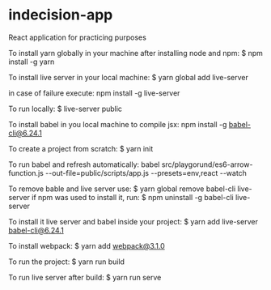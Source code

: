 # indecision-app
React application for practicing purposes

To install yarn globally in your machine after installing node and npm: $ npm install -g yarn

To install live server in your local machine: $ yarn global add live-server

in case of failure execute: npm install -g live-server 

To run locally: $ live-server public

To install babel in you local machine to compile jsx: npm install -g babel-cli@6.24.1 

To create a project from scratch: $ yarn init

To run babel and refresh automatically:
babel src/playgorund/es6-arrow-function.js --out-file=public/scripts/app.js --presets=env,react --watch

To remove bable and live server use: $ yarn global remove babel-cli live-server
if npm was used to install it, run: $ npm uninstall -g babel-cli live-server

To install it live server and babel inside your project: $ yarn add live-server babel-cli@6.24.1

To install webpack: $ yarn add webpack@3.1.0

To run the project: $ yarn run build

To run live server after build: $ yarn run serve